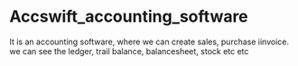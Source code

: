 # Accswift_accounting_software
It is an accounting software, where we can create sales, purchase iinvoice. we can see the ledger, trail balance, balancesheet,  stock etc etc
